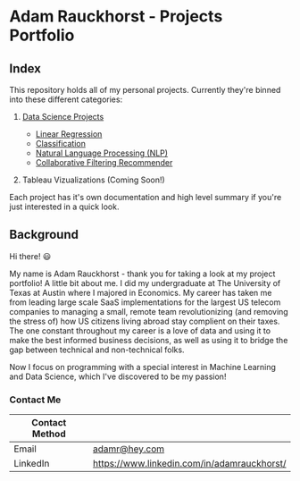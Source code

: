 # Adam Rauckhorst - Projects Portfolio

## Index

This repository holds all of my personal projects. Currently they're binned into these different categories:

1. [Data Science Projects](https://github.com/ARauckhorst/Personal_Projects/tree/master/Data%20Science%20Projects)
    - [Linear Regression](https://github.com/ARauckhorst/Personal_Projects/tree/master/Data%20Science%20Projects/Money(golf)ball%20-%20Linear%20Regression)
    - [Classification](https://github.com/ARauckhorst/Personal_Projects/tree/master/Data%20Science%20Projects/Predicting%20SBA%20Loan%20Defaults)
    - [Natural Language Processing (NLP)](https://github.com/ARauckhorst/Personal_Projects/tree/master/Data%20Science%20Projects/Topic%20Modeling%20The%20Tim%20Ferriss%20Show)
    - [Collaborative Filtering Recommender](https://github.com/ARauckhorst/Personal_Projects/tree/master/Data%20Science%20Projects/Twitch%20Channel%20Collaborative%20Filtering%20Recommender)
    
2. Tableau Vizualizations (Coming Soon!)

Each project has it's own documentation and high level summary if you're just interested in a quick look.

## Background

Hi there! :smiley:

My name is Adam Rauckhorst - thank you for taking a look at my project portfolio! A little bit about me. I did my undergraduate at The University of Texas at Austin where I majored in Economics. My career has taken me from leading large scale SaaS implementations for the largest US telecom companies to managing a small, remote team revolutionizing (and removing the stress of) how US citizens living abroad stay complient on their taxes. The one constant throughout my career is a love of data and using it to make the best informed business decisions, as well as using it to bridge the gap between technical and non-technical folks.

Now I focus on programming with a special interest in Machine Learning and Data Science, which I've discovered to be my passion!

### Contact Me

| Contact Method |  |
| --- | --- |
| Email | adamr@hey.com |
| LinkedIn | https://www.linkedin.com/in/adamrauckhorst/ |
